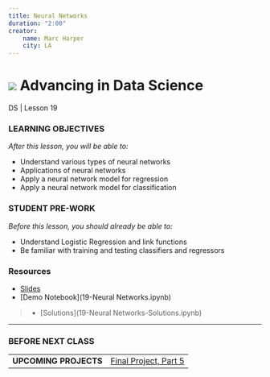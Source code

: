 ```yaml
---
title: Neural Networks
duration: "2:00"
creator:
    name: Marc Harper
    city: LA
---
```


# ![](https://ga-dash.s3.amazonaws.com/production/assets/logo-9f88ae6c9c3871690e33280fcf557f33.png) Advancing in Data Science
DS | Lesson 19

### LEARNING OBJECTIVES
*After this lesson, you will be able to:*
- Understand various types of neural networks
- Applications of neural networks
- Apply a neural network model for regression
- Apply a neural network model for classification


### STUDENT PRE-WORK
*Before this lesson, you should already be able to:*
- Understand Logistic Regression and link functions
- Be familiar with training and testing classifiers and regressors


### Resources

- [Slides](https://docs.google.com/presentation/d/1KJrl-WM3nD2-T7NdrkQQVeRViyy_0lIViUH2VqO-Dqk/edit?usp=sharing)
- [Demo Notebook](19-Neural Networks.ipynb)

> - [Solutions](19-Neural Networks-Solutions.ipynb)

---

### BEFORE NEXT CLASS
|   |   |
|---|---|
| **UPCOMING PROJECTS**  | [Final Project, Part 5](../../projects/final-projects/05-presentation/readme.md) |
